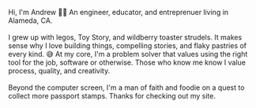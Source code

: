---
---
Hi, I'm Andrew 👋🏾 An engineer, educator, and entreprenuer living in Alameda, CA.  
\
I grew up with legos, Toy Story, and wildberry toaster strudels. It makes sense why I love building things, compelling stories, and flaky pastries of every kind. 😅 At my core, I'm a problem solver that values using the right tool for the job, software or otherwise. Those who know me know I value process, quality, and creativity.  
\
Beyond the computer screen, I'm a man of faith and foodie on a quest to collect more passport stamps. Thanks for checking out my site.
